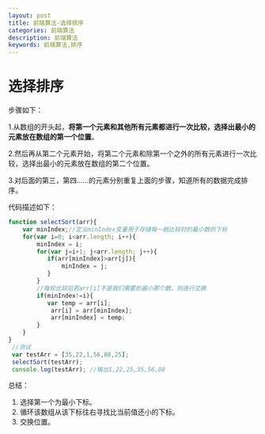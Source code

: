 ```yaml
---
layout: post
title: 前端算法-选择排序
categories: 前端算法
description: 前端算法
keywords: 前端算法,排序
---
```

# 选择排序

步骤如下：

1.从数组的开头起，**将第一个元素和其他所有元素都进行一次比较，选择出最小的元素放在数组的第一个位置**。

2.然后再从第二个元素开始，将第二个元素和除第一个之外的所有元素进行一次比较，选择出最小的元素放在数组的第二个位置。

3.对后面的第三，第四……的元素分别重复上面的步骤，知道所有的数据完成排序。

代码描述如下：

```js
function selectSort(arr){
    var minIndex;//定义minIndex变量用于存储每一趟比较时的最小数的下标
    for(var i=0; i<arr.length; i++){
        minIndex = i;
        for(var j=i+1; j<arr.length; j++){
           if(arr[minIndex]>arr[j]){
               minIndex = j;
           }
        }
        //每轮比较后若arr[i]不是我们需要的最小那个数，则进行交换
        if(minIndex!=i){
           var temp = arr[i];
            arr[i] = arr[minIndex];
            arr[minIndex] = temp;
        }
    }
}
 //测试
 var testArr = [35,22,1,56,88,25];
 selectSort(testArr);
 console.log(testArr); //输出1,22,25,35,56,88
```

总结：

1. 选择第一个为最小下标。
2. 循环该数组从该下标往右寻找比当前值还小的下标。
3. 交换位置。





